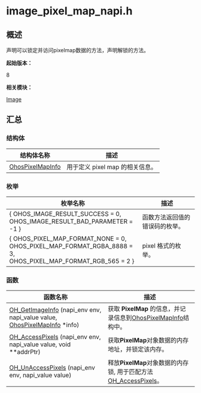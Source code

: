 # image_pixel_map_napi.h


## 概述

声明可以锁定并访问pixelmap数据的方法，声明解锁的方法。

**起始版本：**

8

**相关模块：**

[Image](image.md)


## 汇总


### 结构体

| 结构体名称 | 描述 |
| -------- | -------- |
| [OhosPixelMapInfo](_ohos_pixel_map_info.md) | 用于定义 pixel map 的相关信息。 |


### 枚举

| 枚举名称 | 描述 |
| -------- | -------- |
| { OHOS_IMAGE_RESULT_SUCCESS = 0,   <br/>OHOS_IMAGE_RESULT_BAD_PARAMETER = -1 } | 函数方法返回值的错误码的枚举。 |
| { OHOS_PIXEL_MAP_FORMAT_NONE = 0, <br/>OHOS_PIXEL_MAP_FORMAT_RGBA_8888 = 3, <br/>OHOS_PIXEL_MAP_FORMAT_RGB_565 = 2 } | pixel 格式的枚举。 |


### 函数

| 函数名称 | 描述 |
| -------- | -------- |
| [OH_GetImageInfo](image.md#oh_getimageinfo) (napi_env env, napi_value value, [OhosPixelMapInfo](_ohos_pixel_map_info.md) \*info) | 获取 **PixelMap** 的信息，并记录信息到[OhosPixelMapInfo](_ohos_pixel_map_info.md)结构中。 |
| [OH_AccessPixels](image.md#oh_accesspixels) (napi_env env, napi_value value, void \*\*addrPtr) | 获取**PixelMap**对象数据的内存地址，并锁定该内存。 |
| [OH_UnAccessPixels](image.md#oh_unaccesspixels) (napi_env env, napi_value value) | 释放**PixelMap**对象数据的内存锁, 用于匹配方法[OH_AccessPixels](image.md#oh_accesspixels)。 |
